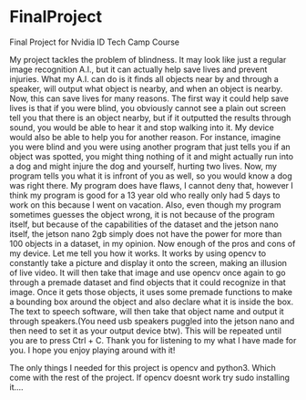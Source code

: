 # FinalProject
Final Project for Nvidia ID Tech Camp Course

  My project tackles the problem of blindness. It may look like just a regular image recognition A.I., but it can actually help save lives and prevent injuries. What my
A.I. can do is it finds all objects near by and through a speaker, will output what object is nearby, and when an object is nearby. Now, this can save lives for many reasons.
The first way it could help save lives is that if you were blind, you obviously cannot see a plain out screen tell you that there is an object nearby, but if it outputted
the results through sound, you would be able to hear it and stop walking into it. My device would also be able to help you for another reason. For instance, imagine you were
blind and you were using another program that just tells you if an object was spotted, you might thing nothing of it and might actually run into a dog and might injure the
dog and yourself, hurting two lives. Now, my program tells you what it is infront of you as well, so you would know a dog was right there. My program does have flaws, I 
cannot deny that, however I think my program is good for a 13 year old who really only had 5 days to work on this because I went on vacation. Also, even though my 
program sometimes guesses the object wrong, it is not because of the program itself, but because of the capabilities of the dataset and the jetson nano itself, 
the jetson nano 2gb simply does not have the power for more than 100 objects in a dataset, in my opinion. Now enough of the pros and cons of my device. Let me tell you
how it works. It works by using opencv  to constantly take a picture and display it onto the screen, making an illusion of live video. It will then take that image and 
use opencv once again to go through a premade dataset and find objects that it could recognize in that image. Once it gets those objects, it uses some premade functions
to make a bounding box around the object and also declare what it is inside the box. The text to speech software, will then take that object name and output it through
speakers.(You need usb speakers puggled into the jetson nano and then need to set it as your output device btw). This will be repeated until you are to press Ctrl + C.
Thank you for listening to my what I have made for you. I hope you enjoy playing around with it!

The only things I needed for this project is opencv and python3. Which come with the rest of the project. If opencv doesnt work try sudo installing it....
